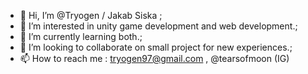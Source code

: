 - 👋 Hi, I’m @Tryogen / Jakab Siska ;
- 👀 I’m interested in unity game development and web development.;
- 🌱 I’m currently learning both.;
- 💞️ I’m looking to collaborate on small project for new experiences.;
- 📫 How to reach me : tryogen97@gmail.com , @tearsofmoon (IG) 

<!---
Tryogen/Tryogen is a ✨ special ✨ repository because its `README.md` (this file) appears on your GitHub profile.
You can click the Preview link to take a look at your changes.
--->
